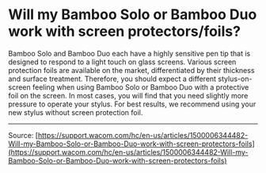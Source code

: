 # Will my Bamboo Solo or Bamboo Duo work with screen protectors/foils?

Bamboo Solo and Bamboo Duo each have a highly sensitive pen tip that is designed to respond to a light touch on glass screens. Various screen protection foils are available on the market, differentiated by their thickness and surface treatment. Therefore, you should expect a different stylus-on-screen feeling when using Bamboo Solo or Bamboo Duo with a protective foil on the screen. In most cases, you will find that you need slightly more pressure to operate your stylus. For best results, we recommend using your new stylus without screen protection foil.

---
Source: [https://support.wacom.com/hc/en-us/articles/1500006344482-Will-my-Bamboo-Solo-or-Bamboo-Duo-work-with-screen-protectors-foils](https://support.wacom.com/hc/en-us/articles/1500006344482-Will-my-Bamboo-Solo-or-Bamboo-Duo-work-with-screen-protectors-foils)
